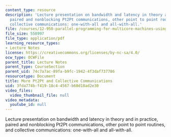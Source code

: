 ```yaml
---
content_type: resource
description: 'Lecture presentation on bandwidth and latency in theory and in practice,
  paired and nonblocking Pt2Pt communications, other point to point routines, and
  collective communications: one-with-all and all-with-all.'
file: /courses/12-950-parallel-programming-for-multicore-machines-using-openmp-and-mpi-january-iap-2010/3fda774bf41918c44567b60d18ad2e30_MIT12_950IAP10_Lec3.pdf
file_size: 558997
file_type: application/pdf
learning_resource_types:
- Lecture Notes
license: https://creativecommons.org/licenses/by-nc-sa/4.0/
ocw_type: OCWFile
parent_title: Lecture Notes
parent_type: CourseSection
parent_uid: 74c7a7ac-89fa-b9fc-1942-4f3daf737786
resourcetype: Document
title: More Pt2Pt and Collective Communications
uid: 3fda774b-f419-18c4-4567-b60d18ad2e30
video_files:
  video_thumbnail_file: null
video_metadata:
  youtube_id: null
---
```

Lecture presentation on bandwidth and latency in theory and in practice, paired and nonblocking Pt2Pt communications, other point to point routines, and collective communications: one-with-all and all-with-all.